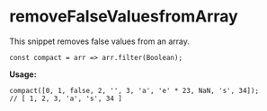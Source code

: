 # removeFalseValuesfromArray
This snippet removes false values from an array.

```
const compact = arr => arr.filter(Boolean);
```

**Usage:**
```
compact([0, 1, false, 2, '', 3, 'a', 'e' * 23, NaN, 's', 34]); 
// [ 1, 2, 3, 'a', 's', 34 ]
```
